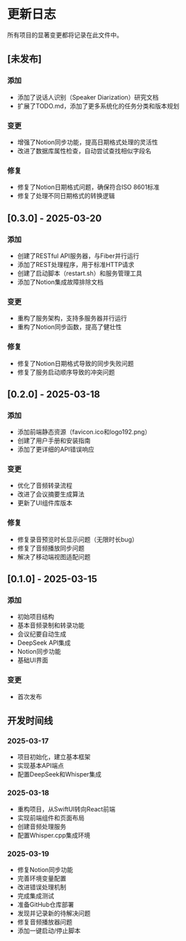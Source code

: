 # 更新日志

所有项目的显著变更都将记录在此文件中。

## [未发布]

### 添加

- 添加了说话人识别（Speaker Diarization）研究文档
- 扩展了TODO.md，添加了更多系统化的任务分类和版本规划

### 变更

- 增强了Notion同步功能，提高日期格式处理的灵活性
- 改进了数据库属性检查，自动尝试查找相似字段名

### 修复

- 修复了Notion日期格式问题，确保符合ISO 8601标准
- 修复了处理不同日期格式的转换逻辑

## [0.3.0] - 2025-03-20

### 添加

- 创建了RESTful API服务器，与Fiber并行运行
- 添加了REST处理程序，用于标准HTTP请求
- 创建了启动脚本（restart.sh）和服务管理工具
- 添加了Notion集成故障排除文档

### 变更

- 重构了服务架构，支持多服务器并行运行
- 重构了Notion同步函数，提高了健壮性

### 修复

- 修复了Notion日期格式导致的同步失败问题
- 修复了服务启动顺序导致的冲突问题

## [0.2.0] - 2025-03-18

### 添加

- 添加前端静态资源（favicon.ico和logo192.png）
- 创建了用户手册和安装指南
- 添加了更详细的API错误响应

### 变更

- 优化了音频转录流程
- 改进了会议摘要生成算法
- 更新了UI组件库版本

### 修复

- 修复录音预览时长显示问题（无限时长bug）
- 修复了音频播放同步问题
- 解决了移动端视图适配问题

## [0.1.0] - 2025-03-15

### 添加

- 初始项目结构
- 基本音频录制和转录功能
- 会议纪要自动生成
- DeepSeek API集成
- Notion同步功能
- 基础UI界面

### 变更

- 首次发布

## 开发时间线

### 2025-03-17
- 项目初始化，建立基本框架
- 实现基本API端点
- 配置DeepSeek和Whisper集成

### 2025-03-18
- 重构项目，从SwiftUI转向React前端
- 实现前端组件和页面布局
- 创建音频处理服务
- 配置Whisper.cpp集成环境

### 2025-03-19
- 修复Notion同步功能
- 完善环境变量配置
- 改进错误处理机制
- 完成集成测试
- 准备GitHub仓库部署
- 发现并记录新的待解决问题
- 修复音频播放器问题
- 添加一键启动/停止脚本

